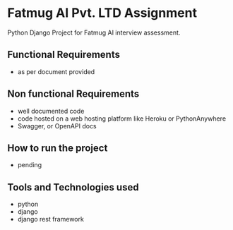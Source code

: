 # Fatmug AI Pvt. LTD Assignment

Python Django Project for Fatmug AI interview assessment.

## Functional Requirements
- as per document provided

## Non functional Requirements
- well documented code
- code hosted on a web hosting platform like Heroku or PythonAnywhere
- Swagger, or OpenAPI docs

## How to run the project
- pending

## Tools and Technologies used
- python
- django
- django rest framework